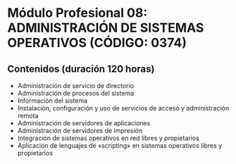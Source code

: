 # Módulo Profesional 08: ADMINISTRACIÓN DE SISTEMAS OPERATIVOS (CÓDIGO: 0374) 

## Contenidos (duración 120 horas)
- Administración de servicio de directorio
- Administración de procesos del sistema
- Información del sistema
- Instalación, configuración y uso de servicios de acceso y administración remota
- Administración de servidores de aplicaciones
- Administración de servidores de impresión
- Integración de sistemas operativos en red libres y propietarios
- Aplicación de lenguajes de «scripting» en sistemas operativos libres y propietarios

